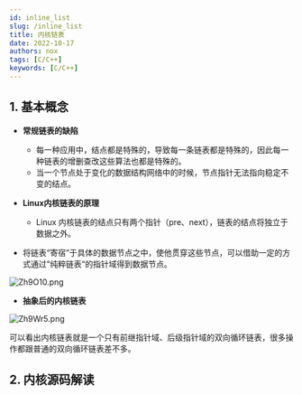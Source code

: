 ```yaml
---
id: inline_list
slug: /inline_list
title: 内核链表
date: 2022-10-17
authors: nox
tags: [C/C++]
keywords: [C/C++]
---
```


<!-- truncate -->

## 1. 基本概念

+ **常规链表的缺陷**

  + 每一种应用中，结点都是特殊的，导致每一条链表都是特殊的，因此每一种链表的增删查改这些算法也都是特殊的。
  + 当一个节点处于变化的数据结构网络中的时候，节点指针无法指向稳定不变的结点。

+ **Linux内核链表的原理**

  + Linux 内核链表的结点只有两个指针（pre、next），链表的结点将独立于数据之外。
+ 将链表“寄宿”于具体的数据节点之中，使他贯穿这些节点，可以借助一定的方式通过“纯粹链表“的指针域得到数据节点。

![Zh9O10.png](https://www.helloimg.com/images/2022/11/18/Zh9O10.png)

+ **抽象后的内核链表**

![Zh9Wr5.png](https://www.helloimg.com/images/2022/11/18/Zh9Wr5.png)

可以看出内核链表就是一个只有前继指针域、后级指针域的双向循环链表，很多操作都跟普通的双向循环链表差不多。

## 2. 内核源码解读





















